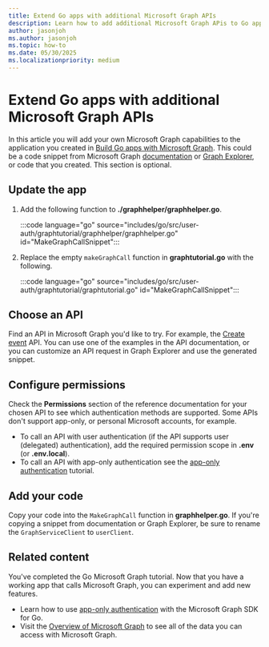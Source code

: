 ```yaml
---
title: Extend Go apps with additional Microsoft Graph APIs
description: Learn how to add additional Microsoft Graph APis to Go apps
author: jasonjoh
ms.author: jasonjoh
ms.topic: how-to
ms.date: 05/30/2025
ms.localizationpriority: medium
---
```


# Extend Go apps with additional Microsoft Graph APIs

In this article you will add your own Microsoft Graph capabilities to the application you created in [Build Go apps with Microsoft Graph](go.md). This could be a code snippet from Microsoft Graph [documentation](/graph/api/overview) or [Graph Explorer](https://developer.microsoft.com/graph/graph-explorer), or code that you created. This section is optional.

## Update the app

1. Add the following function to **./graphhelper/graphhelper.go**.

    :::code language="go" source="includes/go/src/user-auth/graphtutorial/graphhelper/graphhelper.go" id="MakeGraphCallSnippet":::

1. Replace the empty `makeGraphCall` function in **graphtutorial.go** with the following.

    :::code language="go" source="includes/go/src/user-auth/graphtutorial/graphtutorial.go" id="MakeGraphCallSnippet":::

## Choose an API

Find an API in Microsoft Graph you'd like to try. For example, the [Create event](/graph/api/user-post-events) API. You can use one of the examples in the API documentation, or you can customize an API request in Graph Explorer and use the generated snippet.

## Configure permissions

Check the **Permissions** section of the reference documentation for your chosen API to see which authentication methods are supported. Some APIs don't support app-only, or personal Microsoft accounts, for example.

- To call an API with user authentication (if the API supports user (delegated) authentication), add the required permission scope in **.env** (or **.env.local**).
- To call an API with app-only authentication see the [app-only authentication](go-app-only.md) tutorial.

## Add your code

Copy your code into the `MakeGraphCall` function in **graphhelper.go**. If you're copying a snippet from documentation or Graph Explorer, be sure to rename the `GraphServiceClient` to `userClient`.

## Related content

You've completed the Go Microsoft Graph tutorial. Now that you have a working app that calls Microsoft Graph, you can experiment and add new features.

- Learn how to use [app-only authentication](go-app-only.md) with the Microsoft Graph SDK for Go.
- Visit the [Overview of Microsoft Graph](/graph/overview) to see all of the data you can access with Microsoft Graph.
